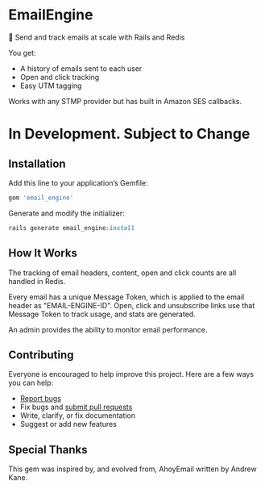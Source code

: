 # EmailEngine

:postbox: Send and track emails at scale with Rails and Redis

You get:

- A history of emails sent to each user
- Open and click tracking
- Easy UTM tagging

Works with any STMP provider but has built in Amazon SES callbacks.

# In Development. Subject to Change

## Installation

Add this line to your application’s Gemfile:

```ruby
gem 'email_engine'
```

Generate and modify the initializer:

```ruby
rails generate email_engine:install
```

## How It Works

The tracking of email headers, content, open and click counts are all handled in Redis.

Every email has a unique Message Token, which is applied to the email header as "EMAIL-ENGINE-ID".  Open, click and unsubscribe links use that Message Token to track usage, and stats are generated.

An admin provides the ability to monitor email performance.

## Contributing

Everyone is encouraged to help improve this project. Here are a few ways you can help:

- [Report bugs](https://github.com/tyrauber/email_engine/issues)
- Fix bugs and [submit pull requests](https://github.com/tyrauber/email_engine/pulls)
- Write, clarify, or fix documentation
- Suggest or add new features

## Special Thanks

This gem was inspired by, and evolved from, AhoyEmail written by Andrew Kane.